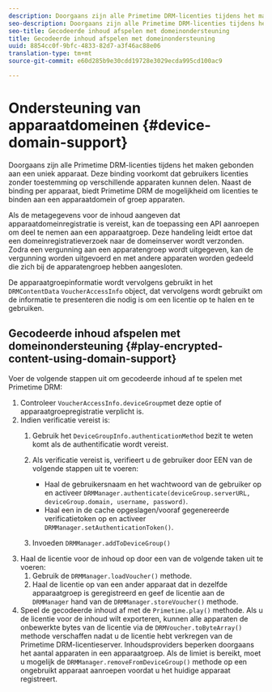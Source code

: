 ```yaml
---
description: Doorgaans zijn alle Primetime DRM-licenties tijdens het maken gebonden aan een uniek apparaat. Deze binding voorkomt dat gebruikers licenties zonder toestemming op verschillende apparaten kunnen delen. Naast de binding per apparaat, biedt Primetime DRM de mogelijkheid om licenties te binden aan een apparaatdomein of groep apparaten.
seo-description: Doorgaans zijn alle Primetime DRM-licenties tijdens het maken gebonden aan een uniek apparaat. Deze binding voorkomt dat gebruikers licenties zonder toestemming op verschillende apparaten kunnen delen. Naast de binding per apparaat, biedt Primetime DRM de mogelijkheid om licenties te binden aan een apparaatdomein of groep apparaten.
seo-title: Gecodeerde inhoud afspelen met domeinondersteuning
title: Gecodeerde inhoud afspelen met domeinondersteuning
uuid: 8854cc0f-9bfc-4833-82d7-a3f46ac88e06
translation-type: tm+mt
source-git-commit: e60d285b9e30cdd19728e3029ecda995cd100ac9

---
```



# Ondersteuning van apparaatdomeinen {#device-domain-support}

Doorgaans zijn alle Primetime DRM-licenties tijdens het maken gebonden aan een uniek apparaat. Deze binding voorkomt dat gebruikers licenties zonder toestemming op verschillende apparaten kunnen delen. Naast de binding per apparaat, biedt Primetime DRM de mogelijkheid om licenties te binden aan een apparaatdomein of groep apparaten.

Als de metagegevens voor de inhoud aangeven dat apparaatdomeinregistratie is vereist, kan de toepassing een API aanroepen om deel te nemen aan een apparaatgroep. Deze handeling leidt ertoe dat een domeinregistratieverzoek naar de domeinserver wordt verzonden. Zodra een vergunning aan een apparatengroep wordt uitgegeven, kan de vergunning worden uitgevoerd en met andere apparaten worden gedeeld die zich bij de apparatengroep hebben aangesloten.

De apparaatgroepinformatie wordt vervolgens gebruikt in het `DRMContentData` `VoucherAccessInfo` object, dat vervolgens wordt gebruikt om de informatie te presenteren die nodig is om een licentie op te halen en te gebruiken.

## Gecodeerde inhoud afspelen met domeinondersteuning {#play-encrypted-content-using-domain-support}

Voer de volgende stappen uit om gecodeerde inhoud af te spelen met Primetime DRM:

1. Controleer `VoucherAccessInfo.deviceGroup`met deze optie of apparaatgroepregistratie verplicht is.
1. Indien verificatie vereist is:
   1. Gebruik het `DeviceGroupInfo.authenticationMethod` bezit te weten komt als de authentificatie wordt vereist.
   1. Als verificatie vereist is, verifieert u de gebruiker door EEN van de volgende stappen uit te voeren:

      * Haal de gebruikersnaam en het wachtwoord van de gebruiker op en activeer `DRMManager.authenticate(deviceGroup.serverURL, deviceGroup.domain, username, password)`.
      * Haal een in de cache opgeslagen/vooraf gegenereerde verificatietoken op en activeer `DRMManager.setAuthenticationToken()`.
   1. Invoeden `DRMManager.addToDeviceGroup()`
1. Haal de licentie voor de inhoud op door een van de volgende taken uit te voeren:
   1. Gebruik de `DRMManager.loadVoucher()` methode.
   1. Haal de licentie op van een ander apparaat dat in dezelfde apparaatgroep is geregistreerd en geef de licentie aan de ` DRMManager` hand van de `DRMManager.storeVoucher()` methode.
1. Speel de gecodeerde inhoud af met de `Primetime.play()` methode.
Als u de licentie voor de inhoud wilt exporteren, kunnen alle apparaten de onbewerkte bytes van de licentie via de `DRMVoucher.toByteArray()` methode verschaffen nadat u de licentie hebt verkregen van de Primetime DRM-licentieserver. Inhoudsproviders beperken doorgaans het aantal apparaten in een apparaatgroep. Als de limiet is bereikt, moet u mogelijk de `DRMManager.removeFromDeviceGroup()` methode op een ongebruikt apparaat aanroepen voordat u het huidige apparaat registreert.
